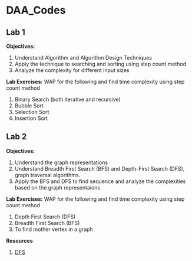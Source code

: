 # DAA_Codes

## Lab 1

**Objectives:**
1. Understand Algorithm and Algorithm Design Techniques
2. Apply the technique to searching and sorting using step count method
3. Analyze the complexity for different input sizes

**Lab Exercises:**
WAP for the following and find time complexity using step count method
1. Binary Search (both iterative and recursive)
2. Bubble Sort
3. Selection Sort
4. Insertion Sort

## Lab 2

**Objectives:**
1. Understand the graph representations
2. Understand Breadth First Search (BFS) and Depth-First Search (DFS), graph traversal algorithms.
3. Apply the BFS and DFS to find sequence and analyze the complexities based on the graph representaions

**Lab Exercises:**
WAP for the following and find time complexity using step count method
1. Depth First Search (DFS)
2. Breadth First Search (BFS)
3. To find mother vertex in a graph

**Resources**
1. [DFS](https://www.programiz.com/dsa/graph-dfs)
